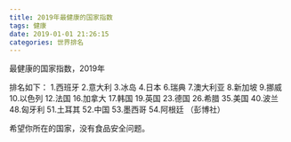 ```yaml
---
title: 2019年最健康的国家指数
tags: 健康
date: 2019-01-01 21:26:15
categories: 世界排名
---
```

最健康的国家指数，2019年
<!-- more -->
排名如下：
1.西班牙
2.意大利
3.冰岛
4.日本
6.瑞典
7.澳大利亚
8.新加坡
9.挪威
10.以色列
12.法国
16.加拿大
17.韩国
19.英国
23.德国
26.希腊
35.美国
40.波兰
48.匈牙利
51.土耳其
52.中国
53.墨西哥
54.阿根廷
（彭博社）

希望你所在的国家，没有食品安全问题。